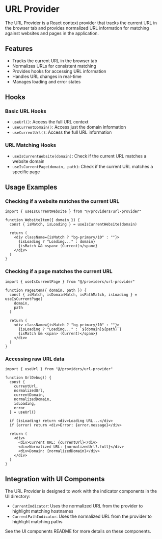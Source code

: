 # URL Provider

The URL Provider is a React context provider that tracks the current URL in the browser tab and provides normalized URL information for matching against websites and pages in the application.

## Features

- Tracks the current URL in the browser tab
- Normalizes URLs for consistent matching
- Provides hooks for accessing URL information
- Handles URL changes in real-time
- Manages loading and error states

## Hooks

### Basic URL Hooks

- `useUrl()`: Access the full URL context
- `useCurrentDomain()`: Access just the domain information
- `useCurrentUrl()`: Access the full URL information

### URL Matching Hooks

- `useIsCurrentWebsite(domain)`: Check if the current URL matches a website domain
- `useIsCurrentPage(domain, path)`: Check if the current URL matches a specific page

## Usage Examples

### Checking if a website matches the current URL

```tsx
import { useIsCurrentWebsite } from "@/providers/url-provider"

function WebsiteItem({ domain }) {
  const { isMatch, isLoading } = useIsCurrentWebsite(domain)

  return (
    <div className={isMatch ? "bg-primary/10" : ""}>
      {isLoading ? "Loading..." : domain}
      {isMatch && <span> (Current)</span>}
    </div>
  )
}
```

### Checking if a page matches the current URL

```tsx
import { useIsCurrentPage } from "@/providers/url-provider"

function PageItem({ domain, path }) {
  const { isMatch, isDomainMatch, isPathMatch, isLoading } = useIsCurrentPage(
    domain,
    path
  )

  return (
    <div className={isMatch ? "bg-primary/10" : ""}>
      {isLoading ? "Loading..." : `${domain}${path}`}
      {isMatch && <span> (Current)</span>}
    </div>
  )
}
```

### Accessing raw URL data

```tsx
import { useUrl } from "@/providers/url-provider"

function UrlDebug() {
  const {
    currentUrl,
    normalizedUrl,
    currentDomain,
    normalizedDomain,
    isLoading,
    error
  } = useUrl()

  if (isLoading) return <div>Loading URL...</div>
  if (error) return <div>Error: {error.message}</div>

  return (
    <div>
      <div>Current URL: {currentUrl}</div>
      <div>Normalized URL: {normalizedUrl?.full}</div>
      <div>Domain: {normalizedDomain}</div>
    </div>
  )
}
```

## Integration with UI Components

The URL Provider is designed to work with the indicator components in the UI directory:

- `CurrentIndicator`: Uses the normalized URL from the provider to highlight matching hostnames
- `CurrentPathIndicator`: Uses the normalized URL from the provider to highlight matching paths

See the UI components README for more details on these components.
